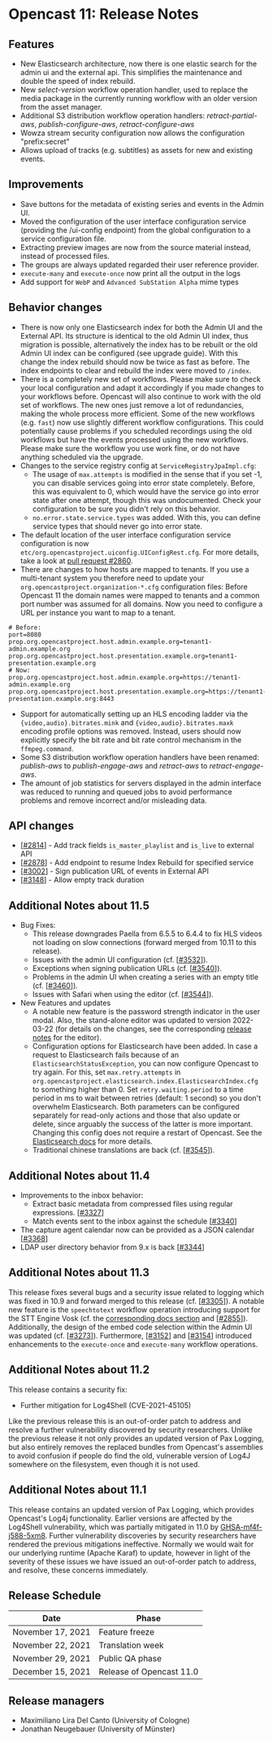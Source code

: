 # Opencast 11: Release Notes


Features
--------

- New Elasticsearch architecture, now there is one elastic search for the admin ui and the external api. This
  simplifies the maintenance and double the speed of index rebuild.
- New *select-version* workflow operation handler, used to replace the media package in the currently
  running workflow with an older version from the asset manager.
- Additional S3 distribution workflow operation handlers: *retract-partial-aws*, *publish-configure-aws*,
  *retract-configure-aws*
- Wowza stream security configuration now allows the configuration "prefix:secret"
- Allows upload of tracks (e.g. subtitles) as assets for new and existing
  events.

Improvements
------------

- Save buttons for the metadata of existing series and events in the Admin UI.
- Moved the configuration of the user interface configuration service (providing the /ui-config endpoint)
  from the global configuration to a service configuration file.
- Extracting preview images are now from the source material instead, instead of processed files.
- The groups are always updated regarded their user reference provider.
- `execute-many` and `execute-once` now print all the output in the logs
- Add support for `WebP` and `Advanced SubStation Alpha` mime types

Behavior changes
-----------------

- There is now only one Elasticsearch index for both the Admin UI and the External API. Its structure is identical
  to the old Admin UI index, thus migration is possible, alternatively the index has to be rebuilt or the old Admin UI
  index can be configured (see upgrade guide).
  With this change the index rebuild should now be twice as fast as before. The index endpoints to clear and rebuild
  the index were moved to `/index`.
- There is a completely new set of workflows. Please make sure to check your local configuration and adapt
  it accordingly if you made changes to your workflows before. Opencast will also continue to work with the old set of
  workflows. The new ones just remove a lot of redundancies, making the whole process more efficient.
  Some of the new workflows (e.g. `fast`) now use slightly different workflow configurations. This could potentially
  cause problems if you scheduled recordings using the old workflows but have the events processed using the new
  workflows. Please make sure the workflow you use work fine, or do not have anything scheduled via the upgrade.
- Changes to the service registry config at `ServiceRegistryJpaImpl.cfg`:
    - The usage of `max.attempts` is modified in the sense that if you set -1, you can disable services going into error
      state completely. Before, this was equivalent to 0, which would have the service go into error state after one
      attempt, though this was undocumented. Check your configuration to be sure you didn't rely on this behavior.
    - `no.error.state.service.types` was added. With this, you can define service types that should never go into error
      state.
- The default location of the user interface configuration service configuration is now
  `etc/org.opencastproject.uiconfig.UIConfigRest.cfg`. For more details, take a look at
  [pull request #2860](https://github.com/opencast/opencast/pull/2860).
- There are changes to how hosts are mapped to tenants. If you use a multi-tenant system you therefore need to update
  your `org.opencastproject.organization-*.cfg` configuration files:
  Before Opencast 11 the domain names were mapped to tenants and a common port number was assumed for all domains. Now
  you need to configure a URL per instance you want to map to a tenant.
```
# Before:
port=8080
prop.org.opencastproject.host.admin.example.org=tenant1-admin.example.org 
prop.org.opencastproject.host.presentation.example.org=tenant1-presentation.example.org
# Now:
prop.org.opencastproject.host.admin.example.org=https://tenant1-admin.example.org
prop.org.opencastproject.host.presentation.example.org=https://tenant1-presentation.example.org:8443
```
- Support for automatically setting up an HLS encoding ladder via the `{video,audio}.bitrates.mink`
  and `{video,audio}.bitrates.maxk` encoding profile options was removed. Instead, users should now explicitly specify
  the bit rate and bit rate control mechanism in the `ffmpeg.command`.
- Some S3 distribution workflow operation handlers have been renamed: *publish-aws* to *publish-engage-aws* and
  *retract-aws* to *retract-engage-aws*.
- The amount of job statistics for servers displayed in the admin interface was reduced to running and queued jobs to
  avoid performance problems and remove incorrect and/or misleading data.


API changes
-----------
- [[#2814](https://github.com/opencast/opencast/pull/2814)] - Add track fields `is_master_playlist` and `is_live` to
  external API
- [[#2878](https://github.com/opencast/opencast/pull/2878)] - Add endpoint to resume Index Rebuild for specified service
- [[#3002](https://github.com/opencast/opencast/pull/3002)] - Sign publication URL of events in External API
- [[#3148](https://github.com/opencast/opencast/pull/3148)] - Allow empty track duration

Additional Notes about 11.5
---------------------------

- Bug Fixes:
    - This release downgrades Paella from 6.5.5 to 6.4.4 to fix HLS videos not loading on slow connections (forward
      merged from 10.11 to this release).
    - Issues with the admin UI configuration (cf. [[#3532](https://github.com/opencast/opencast/pull/3532)]).
    - Exceptions when signing publication URLs (cf. [[#3540](https://github.com/opencast/opencast/pull/3540)]).
    - Problems in the admin UI when creating a series with  an empty title (cf.
      [[#3460](https://github.com/opencast/opencast/pull/3460)]).
    - Issues with Safari when using the editor (cf. [[#3544](https://github.com/opencast/opencast/pull/3544)]).
- New Features and updates
    - A notable new feature is the password strength indicator in the user modal. Also, the stand-alone editor was
      updated  to version 2022-03-22 (for details on the changes, see the corresponding
      [release notes](https://github.com/opencast/opencast-editor/releases/tag/2022-03-22) for the editor).
    - Configuration options for Elasticsearch have been added. In case a request to  Elasticsearch fails because of an
      `ElasticsearchStatusException`, you can now configure Opencast to try again. For this, set `max.retry.attempts`
      in `org.opencastproject.elasticsearch.index.ElasticsearchIndex.cfg` to  something higher than 0. Set
      `retry.waiting.period` to a time period in ms to wait between retries (default: 1 second) so  you don't overwhelm
      Elasticsearch. Both parameters can be configured separately for read-only actions and those that also update or
      delete, since arguably the success of the latter is more important. Changing this config does not require  a
      restart of Opencast. See the [Elasticsearch docs](configuration/elasticsearch.md) for more details.
    - Traditional chinese translations are back (cf. [[#3545](https://github.com/opencast/opencast/pull/3545)]).

Additional Notes about 11.4
---------------------------

- Improvements to the inbox behavior:
    - Extract basic metadata from compressed files using regular expressions.
      [[#3327](https://github.com/opencast/opencast/pull/3327)]
    - Match events sent to the inbox against the schedule [[#3340](https://github.com/opencast/opencast/pull/3340)]
- The capture agent calendar now can be provided as a JSON calendar
  [[#3368](https://github.com/opencast/opencast/pull/3368)]
- LDAP user directory behavior from 9.x is back [[#3344](https://github.com/opencast/opencast/pull/3344)]

Additional Notes about 11.3
---------------------------

This release fixes several bugs and a security issue related to logging which was fixed in 10.9 and forward merged to
this release (cf. [[#3305](https://github.com/opencast/opencast/pull/3305)]). A notable new feature is the
`speechtotext` workflow operation introducing support for the STT Engine Vosk (cf. the
[corresponding docs section](workflowoperationhandlers/speech-to-text-woh.md) and
[[#2855](https://github.com/opencast/opencast/pull/2855)]). Additionally, the design of the embed code selection
within the Admin UI was updated (cf. [[#3273](https://github.com/opencast/opencast/pull/3273)]). Furthermore,
[[#3152](https://github.com/opencast/opencast/pull/3152)] and [[#3154](https://github.com/opencast/opencast/pull/3154)]
introduced enhancements to the `execute-once` and `execute-many` workflow operations.

Additional Notes about 11.2
---------------------------

This release contains a security fix:

- Further mitigation for Log4Shell (CVE-2021-45105)

Like the previous release this is an out-of-order patch to address and resolve a further vulnerability discovered
by security researchers. Unlike the previous release it not only provides an updated version of Pax Logging, but
also entirely removes the replaced bundles from Opencast's assemblies to avoid confusion if people do find the old,
vulnerable version of Log4J somewhere on the filesystem, even though it is not used.

Additional Notes about 11.1
---------------------------

This release contains an updated version of Pax Logging, which provides Opencast's Log4j functionality.  Earlier
versions are affected by the Log4Shell vulnerability, which was partially mitigated in 11.0 by
[GHSA-mf4f-j588-5xm8](https://github.com/opencast/opencast/security/advisories/GHSA-mf4f-j588-5xm8).  Further
vulnerability discoveries by security researchers have rendered the previous mitigations ineffective.  Normally
we would wait for our underlying runtime (Apache Karaf) to update, however in light of the severity of these issues
we have issued an out-of-order patch to address, and resolve, these concerns immediately.


Release Schedule
----------------

| Date                        | Phase                    |
|-----------------------------|--------------------------|
| November 17, 2021           | Feature freeze           |
| November 22, 2021           | Translation week         |
| November 29, 2021           | Public QA phase          |
| December 15, 2021           | Release of Opencast 11.0 |


Release managers
----------------

- Maximiliano Lira Del Canto (University of Cologne)
- Jonathan Neugebauer (University of Münster)
